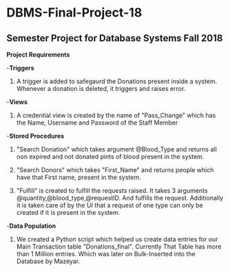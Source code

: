 DBMS-Final-Project-18
=====================
Semester Project for Database Systems Fall 2018
-----------------------------------------------

**Project Requirements**


-**Triggers**

  1) A trigger is added to safegaurd the Donations present inside a system. Whenever a donation is deleted, it triggers and raises error.

-**Views**

  1) A credential view is created by the name of "Pass_Change" which has the Name, Username and Password of the Staff Member


-**Stored Procedures**

  1) "Search Donation" which takes argument @Blood_Type and returns all non expired and not donated pints of blood present in the system.

  2) "Search Donors" which takes "First_Name" and returns people which have that First name, present in the system.

  3) "Fulfill" is created to fulfill the requests raised. It takes 3 arguments @quantity,@blood_type,@requestID. And fulfills the request. Additionally it is taken care of by the UI that a request of one type can only be created if it is present in the system.

-**Data Population**

  1) We created a Python script  which helped us create data entries for our Main Transaction table "Donations_final".
Currently That Table has more than 1 Million entries. Which was later on Bulk-Inserted into the Database by Mazeyar.

